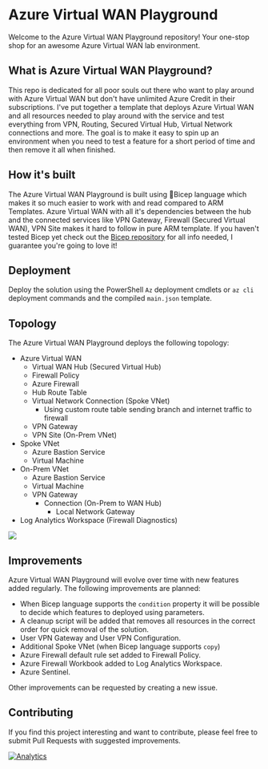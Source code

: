 # Azure Virtual WAN Playground
Welcome to the Azure Virtual WAN Playground repository! Your one-stop shop for an awesome Azure Virtual WAN lab environment.

## What is Azure Virtual WAN Playground?
This repo is dedicated for all poor souls out there who want to play around with Azure Virtual WAN but don't have unlimited Azure Credit in their subscriptions. I've put together a template that deploys Azure Virtual WAN and all resources needed to play around with the service and test everything from VPN, Routing, Secured Virtual Hub, Virtual Network connections and more. The goal is to make it easy to spin up an environment when you need to test a feature for a short period of time and then remove it all when finished.

## How it's built
The Azure Virtual WAN Playground is built using 💪Bicep language which makes it so much easier to work with and read compared to ARM Templates. Azure Virtual WAN with all it's dependencies between the hub and the connected services like VPN Gateway, Firewall (Secured Virtual WAN), VPN Site makes it hard to follow in pure ARM template. If you haven't tested Bicep yet check out the [Bicep repository](https://github.com/Azure/bicep) for all info needed, I guarantee you're going to love it!

## Deployment
Deploy the solution using the PowerShell `Az` deployment cmdlets or `az cli` deployment commands and the compiled `main.json` template.

## Topology
The Azure Virtual WAN Playground deploys the following topology:

- Azure Virtual WAN
  - Virtual WAN Hub (Secured Virtual Hub)
  - Firewall Policy
  - Azure Firewall
  - Hub Route Table
  - Virtual Network Connection (Spoke VNet)
    - Using custom route table sending branch and internet traffic to firewall
  - VPN Gateway
  - VPN Site (On-Prem VNet)
- Spoke VNet
  - Azure Bastion Service
  - Virtual Machine
- On-Prem VNet
  - Azure Bastion Service
  - Virtual Machine
  - VPN Gateway
    - Connection (On-Prem to WAN Hub)
      - Local Network Gateway
- Log Analytics Workspace (Firewall Diagnostics)  
 
<img src="https://github.com/StefanIvemo/vwan-playground/blob/main/media/vwan-playground-topology.png?raw=true">

## Improvements
Azure Virtual WAN Playground will evolve over time with new features added regularly. The following improvements are planned:

- When Bicep language supports the `condition` property it will be possible to decide which features to deployed using parameters.
- A cleanup script will be added that removes all resources in the correct order for quick removal of the solution.
- User VPN Gateway and User VPN Configuration.
- Additional Spoke VNet (when Bicep language supports `copy`)
- Azure Firewall default rule set added to Firewall Policy.
- Azure Firewall Workbook added to Log Analytics Workspace.
- Azure Sentinel.

Other improvements can be requested by creating a new issue.

## Contributing
If you find this project interesting and want to contribute, please feel free to submit Pull Requests with suggested improvements.

[![Analytics](https://ga-beacon.appspot.com/UA-179149113-2/welcome-page?pixel)](https://github.com/igrigorik/ga-beacon)